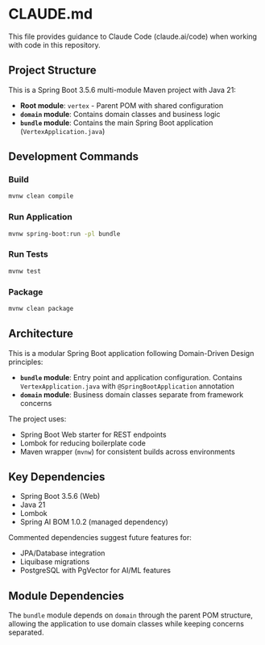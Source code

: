 # CLAUDE.md

This file provides guidance to Claude Code (claude.ai/code) when working with code in this repository.

## Project Structure

This is a Spring Boot 3.5.6 multi-module Maven project with Java 21:

- **Root module**: `vertex` - Parent POM with shared configuration
- **`domain` module**: Contains domain classes and business logic
- **`bundle` module**: Contains the main Spring Boot application (`VertexApplication.java`)

## Development Commands

### Build
```bash
mvnw clean compile
```

### Run Application
```bash
mvnw spring-boot:run -pl bundle
```

### Run Tests
```bash
mvnw test
```

### Package
```bash
mvnw clean package
```

## Architecture

This is a modular Spring Boot application following Domain-Driven Design principles:

- **`bundle` module**: Entry point and application configuration. Contains `VertexApplication.java` with `@SpringBootApplication` annotation
- **`domain` module**: Business domain classes separate from framework concerns

The project uses:
- Spring Boot Web starter for REST endpoints
- Lombok for reducing boilerplate code
- Maven wrapper (`mvnw`) for consistent builds across environments

## Key Dependencies

- Spring Boot 3.5.6 (Web)
- Java 21
- Lombok
- Spring AI BOM 1.0.2 (managed dependency)

Commented dependencies suggest future features for:
- JPA/Database integration
- Liquibase migrations
- PostgreSQL with PgVector for AI/ML features

## Module Dependencies

The `bundle` module depends on `domain` through the parent POM structure, allowing the application to use domain classes while keeping concerns separated.